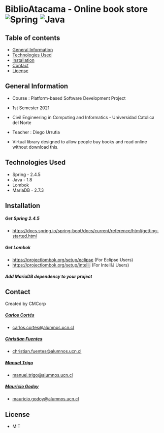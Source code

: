 # BiblioAtacama - Online book store <img alt="Spring" src="https://img.shields.io/badge/Spring-2.4.5-brightgreen"/> <img alt="Java" src="https://img.shields.io/badge/Java-1.8-brightgreen"/>

## Table of contents
  * [General Information](#general-information)
  * [Technologies Used](#technologies-used)
  * [Installation](#installation)
  * [Contact](#contact)
  * [License](#license)

## General Information
- Course : Platform-based Software Development Project 
- 1st Semester 2021
- Civil Engineering in Computing and Informatics - Universidad Catolica del Norte
- Teacher : Diego Urrutia


- Virtual library designed to allow people buy books and read online without download this.

## Technologies Used
- Spring - 2.4.5
- Java   - 1.8
- Lombok 
- MariaDB - 2.7.3

## Installation

##### Get Spring 2.4.5
- https://docs.spring.io/spring-boot/docs/current/reference/html/getting-started.html

##### Get Lombok 
- https://projectlombok.org/setup/eclipse  (For Eclipse Users)
- https://projectlombok.org/setup/intellij (For IntellIJ Users)

##### Add MariaDB dependency to your project

##### 
## Contact
Created by CMCorp

##### [Carlos Cortés](https://github.com/ccortes12) 
- carlos.cortes@alumnos.ucn.cl

##### [Christian Fuentes](https://github.com/Christian-FB) 
- christian.fuentes@alumnos.ucn.cl
 
##### [Manuel Trigo](https://github.com/ManuelAlejandro20) 
- manuel.trigo@alumnos.ucn.cl

##### [Mauricio Godoy](https://github.com/MauroGM037) 
- mauricio.godoy@alumnos.ucn.cl

## License

- MIT

